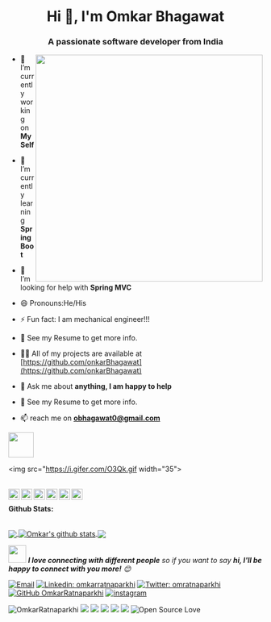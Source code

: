 



<h1 align="center">Hi 👋, I'm Omkar Bhagawat</h1>
<h3 align="center">A passionate software developer from India</h3>

<p >
  <img src="https://st2.depositphotos.com/1802620/7621/v/950/depositphotos_76219969-stock-illustration-online-shopping-flat-concept.jpg"width="450" align='right'>
</p>

- 🔭 I’m currently working on **My Self**

- 🌱 I’m currently learning **Spring Boot**

- 🤝 I’m looking for help with **Spring MVC**

- 😄 Pronouns:He/His

- ⚡ Fun fact: I am mechanical engineer!!!

- 📝 See my Resume to get more info.

- 👨‍💻 All of my projects are available at [https://github.com/onkarBhagawat](https://github.com/onkarBhagawat)

- 💬 Ask me about **anything, I am happy to help**

- 📝 See my Resume to get more info.

- 📫  reach me on **obhagawat0@gmail.com**

<style>
<h5>
 Connect with me 
  </h5>
  </style>
 
 <p>
 <img src="omi.GIF" height="50">
  </p>

<img src="https://i.gifer.com/O3Qk.gif width="35">
 <br/>
 

<br/>

<a href="obhagawat0@gmail.com">
  <img align="left" alt="Omkar's Gmail" width="22px" src="https://cdn.jsdelivr.net/npm/simple-icons@v3/icons/gmail.svg" />
</a>
<a href=https://www.linkedin.com/in/omkar-bhagawat/>
  <img align="left" alt="Omkar's Linkdein" width="22px" src="https://cdn.jsdelivr.net/npm/simple-icons@v3/icons/linkedin.svg" />
</a>
<a href="https://github.com/onkarBhagawat">
  <img align="left" alt="Omkar's Github" width="22px" src="https://cdn.jsdelivr.net/npm/simple-icons@v3/icons/github.svg" />
</a>
<a href="https://t.me/OmkarBhagawat">
  <img align="left" alt="Omkar's Telegram" width="22px" src="https://cdn.jsdelivr.net/npm/simple-icons@v3/icons/telegram.svg" />
</a>
<a href="https://www.facebook.com/ash.jon1/">
  <img align="left" alt="Omkar's Facebook" width="22px" src="https://cdn.jsdelivr.net/npm/simple-icons@v3/icons/facebook.svg" />
</a>
<a href=https://www.instagram.com/omkar_bhagawat/">
  <img align="left" alt="Omkar's Instagram" width="22px" src="https://cdn.jsdelivr.net/npm/simple-icons@v3/icons/instagram.svg" />
</a>
                                                            
                             
<br/>

**Github Stats:**

<br/>
<a href="https://github.com/onkarBhagawat">
  <img align="center" src="https://github-readme-stats.vercel.app/api/top-langs/?username=omkarBhagawat&theme=light&hide_langs_below=1" />
</a>
<a href="https://github.com/omkarBhagawat">
 <img align="center" src="https://github-readme-stats.vercel.app/api?username=omkarBhagawat&show_icons=true&theme=light&line_height=27" alt="Omkar's github stats"/>
</a>
<a href="https://github.com/omkarBhagawat/Customized_Virtual_File_System">
  <img align="center" src="https://github-readme-stats.vercel.app/api/pin/?username=omkarBhagawat&repo=Customized_Virtual_File_System&theme=light" />
</a>
<br />




<img src="https://media.giphy.com/media/LnQjpWaON8nhr21vNW/giphy.gif" width="35"> <em><b>I love connecting with different people</b> so if you want to say <b>hi, I'll be happy to connect with you more!</b> :blush:</em>

<a href="mailto:omratnaparkhi@gmail.com"><img alt="Email" src="https://img.shields.io/badge/Email-omratnaparkhi@gmail.com-blue?style=social&logo=gmail"></a>
[![Linkedin: omkarratnaparkhi](https://img.shields.io/badge/-omkarratnaparkhi-blue?style=flat-square&logo=Linkedin&logoColor=white&link=https:https://www.linkedin.com/in/omkarratnaparkhi/)](https://www.linkedin.com/in/omkarratnaparkhi/)
[![Twitter: omratnaparkhi](https://img.shields.io/twitter/follow/omratnaparkhi?style=social)](https://twitter.com/omratnaparkhi)
[![GitHub OmkarRatnaparkhi](https://img.shields.io/github/followers/OmkarRatnaparkhi?label=follow&style=social)](https://github.com/OmkarRatnaparkhi)
<a href="https://www.instagram.com/omkarratnaparkhi/"><img alt="instagram" src="https://img.shields.io/badge/instagram-omkarratnaparkhi-blue?style=social&logo=instagram"></a>



<a align="left"> <img src="https://komarev.com/ghpvc/?username=OmkarRatnaparkhi&label=Views&color=blue&style=plastic" alt="OmkarRatnaparkhi" /></a> ![](https://img.shields.io/badge/C-%7C-yellowgreen) ![](https://img.shields.io/badge/C++-%7C-yellowgreen)  ![](https://img.shields.io/badge/Java-%7C-red)  ![](https://img.shields.io/badge/Web%20Development-%7C-red)  ![](https://img.shields.io/badge/Python-%7C-0%2C%2022%2C%20100)  ![Open Source Love](https://badges.frapsoft.com/os/v1/open-source.svg?v=103) 
